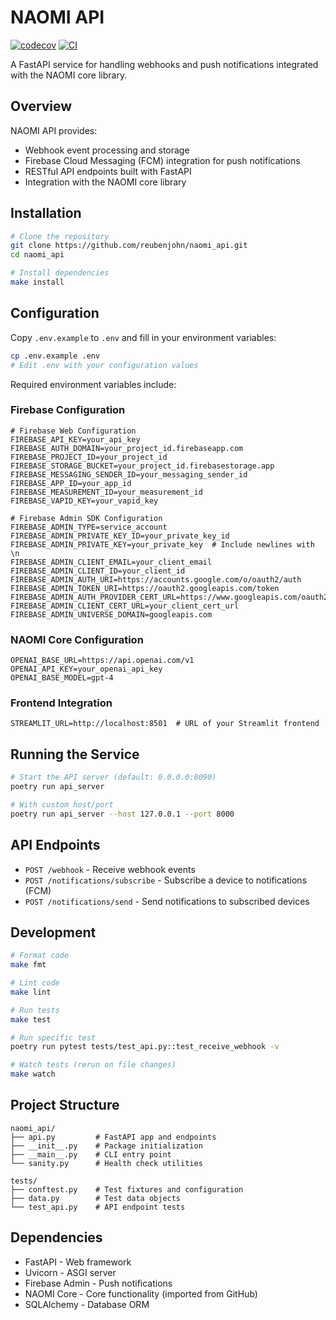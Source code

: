 # NAOMI API

[![codecov](https://codecov.io/gh/reubenjohn/naomi_api/branch/main/graph/badge.svg?token=naomi_api_token_here)](https://codecov.io/gh/reubenjohn/naomi_api/branch/main)
[![CI](https://github.com/reubenjohn/naomi_api/actions/workflows/main.yml/badge.svg)](https://github.com/reubenjohn/naomi_api/actions/workflows/main.yml)

A FastAPI service for handling webhooks and push notifications integrated with the NAOMI core library.

## Overview

NAOMI API provides:

* Webhook event processing and storage
* Firebase Cloud Messaging (FCM) integration for push notifications 
* RESTful API endpoints built with FastAPI
* Integration with the NAOMI core library

## Installation

```bash
# Clone the repository
git clone https://github.com/reubenjohn/naomi_api.git
cd naomi_api

# Install dependencies
make install
```

## Configuration

Copy `.env.example` to `.env` and fill in your environment variables:

```bash
cp .env.example .env
# Edit .env with your configuration values
```

Required environment variables include:

### Firebase Configuration

```
# Firebase Web Configuration
FIREBASE_API_KEY=your_api_key
FIREBASE_AUTH_DOMAIN=your_project_id.firebaseapp.com
FIREBASE_PROJECT_ID=your_project_id
FIREBASE_STORAGE_BUCKET=your_project_id.firebasestorage.app
FIREBASE_MESSAGING_SENDER_ID=your_messaging_sender_id
FIREBASE_APP_ID=your_app_id
FIREBASE_MEASUREMENT_ID=your_measurement_id
FIREBASE_VAPID_KEY=your_vapid_key

# Firebase Admin SDK Configuration
FIREBASE_ADMIN_TYPE=service_account
FIREBASE_ADMIN_PRIVATE_KEY_ID=your_private_key_id
FIREBASE_ADMIN_PRIVATE_KEY=your_private_key  # Include newlines with \n
FIREBASE_ADMIN_CLIENT_EMAIL=your_client_email
FIREBASE_ADMIN_CLIENT_ID=your_client_id
FIREBASE_ADMIN_AUTH_URI=https://accounts.google.com/o/oauth2/auth
FIREBASE_ADMIN_TOKEN_URI=https://oauth2.googleapis.com/token
FIREBASE_ADMIN_AUTH_PROVIDER_CERT_URL=https://www.googleapis.com/oauth2/v1/certs
FIREBASE_ADMIN_CLIENT_CERT_URL=your_client_cert_url
FIREBASE_ADMIN_UNIVERSE_DOMAIN=googleapis.com
```

### NAOMI Core Configuration

```
OPENAI_BASE_URL=https://api.openai.com/v1
OPENAI_API_KEY=your_openai_api_key
OPENAI_BASE_MODEL=gpt-4
```

### Frontend Integration

```
STREAMLIT_URL=http://localhost:8501  # URL of your Streamlit frontend
```

## Running the Service

```bash
# Start the API server (default: 0.0.0.0:8090)
poetry run api_server

# With custom host/port
poetry run api_server --host 127.0.0.1 --port 8000
```

## API Endpoints

* `POST /webhook` - Receive webhook events
* `POST /notifications/subscribe` - Subscribe a device to notifications (FCM)
* `POST /notifications/send` - Send notifications to subscribed devices

## Development

```bash
# Format code
make fmt

# Lint code
make lint

# Run tests
make test

# Run specific test
poetry run pytest tests/test_api.py::test_receive_webhook -v

# Watch tests (rerun on file changes)
make watch
```

## Project Structure

```
naomi_api/
├── api.py         # FastAPI app and endpoints
├── __init__.py    # Package initialization
├── __main__.py    # CLI entry point
└── sanity.py      # Health check utilities

tests/
├── conftest.py    # Test fixtures and configuration
├── data.py        # Test data objects
└── test_api.py    # API endpoint tests
```

## Dependencies

* FastAPI - Web framework
* Uvicorn - ASGI server
* Firebase Admin - Push notifications
* NAOMI Core - Core functionality (imported from GitHub)
* SQLAlchemy - Database ORM